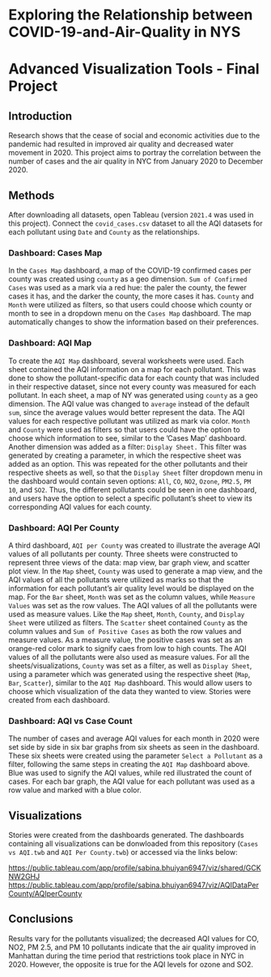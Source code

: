 # Exploring the Relationship between COVID-19-and-Air-Quality in NYS

# Advanced Visualization Tools - Final Project

## Introduction
Research shows that the cease of social and economic activities due to the pandemic had resulted in improved air quality and decreased water movement in 2020. This project aims to portray the correlation between the number of cases and the air quality in NYC from January 2020 to December 2020. 

## Methods
After downloading all datasets, open Tableau (version ```2021.4``` was used in this project). Connect the ```covid_cases.csv``` dataset to all the AQI datasets for each pollutant using ```Date``` and ```County``` as the relationships.

### Dashboard: Cases Map
In the ```Cases Map``` dashboard, a map of the COVID-19 confirmed cases per county was created using ```county``` as a geo dimension. ```Sum of Confirmed Cases``` was used as a mark via a red hue: the paler the county, the fewer cases it has, and the darker the county, the more cases it has. ```County``` and ```Month``` were utilized as filters, so that users could choose which county or month to see in a dropdown menu on the ```Cases Map``` dashboard. The map automatically changes to show the information based on their preferences.

### Dashboard: AQI Map
To create the ```AQI Map``` dashboard, several worksheets were used. Each sheet contained the AQI information on a map for each pollutant. This was done to show the pollutant-specific data for each county that was included in their respective dataset, since not every county was measured for each pollutant. In each sheet, a map
of NY was generated using ```county``` as a geo dimension. The AQI value was changed to ```average``` instead of the default ```sum```, since the average values would better represent the data. The AQI values for each respective pollutant was utilized as mark via color. ```Month``` and ```County``` were used as filters so that users could have the option to choose which information to see, similar to the ’Cases Map’ dashboard. Another dimension was added as a filter: ```Display Sheet.``` This filter was generated by creating a parameter, in which the respective sheet was added as an option. This was repeated for the other pollutants and their respective sheets as well, so that the ```Display Sheet``` filter dropdown menu in the dashboard would contain seven options: ```All```, ```CO```, ```NO2```, ```Ozone```, ```PM2.5```, ```PM 10```, and ```SO2```. Thus, the different pollutants could be seen in one dashboard, and users have the option to select a specific pollutant’s sheet to view its corresponding AQI values for each county.

### Dashboard: AQI Per County
A third dashboard, ```AQI per County``` was created to illustrate the average AQI values of all pollutants per county. Three sheets were constructed to represent three views of the data: map view, bar graph view, and scatter plot view. In the ```Map``` sheet, ```County``` was used to generate a map view, and the AQI values of all the pollutants were utilized as marks so that the information for each pollutant’s air quality level would be displayed on the map. For the ```Bar``` sheet, ```Month``` was set as the column values, while ```Measure Values``` was set as the row values. The AQI values of all the pollutants were used as measure values. Like the ```Map``` sheet, ```Month```, ```County```, and ```Display Sheet``` were utilized as filters. The ```Scatter``` sheet contained ```County``` as the column values and ```Sum of Positive Cases``` as both the row values and measure values. As a measure value, the positive cases was set as an orange-red color mark to signify caes from low to high counts. The AQI values of all the pollutants were also used as measure values. For all the sheets/visualizations, ```County``` was set as a filter, as well as ```Display Sheet```, using a parameter which was generated using the respective sheet (```Map```, ```Bar```, ```Scatter```), similar to the ```AQI Map``` dashboard. This would allow users to choose which visualization of the data they wanted to view. Stories were created from each dashboard.

### Dashboard: AQI vs Case Count
The number of cases and average AQI values for each month in 2020 were set side by side in six bar graphs from six sheets as seen in the dashboard. These six sheets were created using the parameter ```Select a Pollutant``` as a filter, following the same steps in creating the ```AQI Map``` dashboard above. Blue was used to signify the AQI values, while red illustrated the count of cases. For each bar graph, the AQI value for each pollutant was used as a row value and marked with a blue color. 

## Visualizations
Stories were created from the dashboards generated. The dashboards containing all visualizations can be donwloaded from this repository (```Cases vs AQI.twb``` and ```AQI Per County.twb```) or accessed via the links below:

https://public.tableau.com/app/profile/sabina.bhuiyan6947/viz/shared/GCKNW2GHJ
https://public.tableau.com/app/profile/sabina.bhuiyan6947/viz/AQIDataPerCounty/AQIperCounty

## Conclusions
Results vary for the pollutants visualized; the decreased AQI values for CO, NO2, PM 2.5, and PM 10 pollutants indicate that the air quality improved in Manhattan during the time period that restrictions took place in NYC in 2020. However, the opposite is true for the AQI levels for ozone and SO2.


